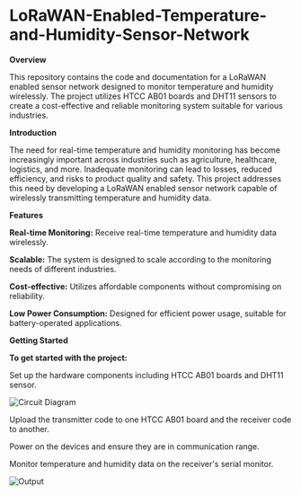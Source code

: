 # LoRaWAN-Enabled-Temperature-and-Humidity-Sensor-Network

**Overview**

This repository contains the code and documentation for a LoRaWAN enabled sensor network designed to monitor temperature and humidity wirelessly. The project utilizes HTCC AB01 boards and DHT11 sensors to create a cost-effective and reliable monitoring system suitable for various industries.


**Introduction**

The need for real-time temperature and humidity monitoring has become increasingly important across industries such as agriculture, healthcare, logistics, and more. Inadequate monitoring can lead to losses, reduced efficiency, and risks to product quality and safety. This project addresses this need by developing a LoRaWAN enabled sensor network capable of wirelessly transmitting temperature and humidity data.


**Features**

**Real-time Monitoring:** Receive real-time temperature and humidity data wirelessly.

**Scalable:** The system is designed to scale according to the monitoring needs of different industries.

**Cost-effective:** Utilizes affordable components without compromising on reliability.

**Low Power Consumption:** Designed for efficient power usage, suitable for battery-operated applications.


**Getting Started**

**To get started with the project:**

Set up the hardware components including HTCC AB01 boards and DHT11 sensor.

![Circuit Diagram](https://github.com/Faheemsm16/LoRaWAN-Enabled-Temperature-and-Humidity-Sensor-Network/assets/101935380/e269be62-a219-49bf-a6ea-57306f259554)

Upload the transmitter code to one HTCC AB01 board and the receiver code to another.

Power on the devices and ensure they are in communication range.

Monitor temperature and humidity data on the receiver's serial monitor.

![Output](https://github.com/Faheemsm16/LoRaWAN-Enabled-Temperature-and-Humidity-Sensor-Network/assets/101935380/d3ea2da1-03d9-4447-870a-3ac546982bb1)
